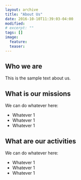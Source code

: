 ```yaml
---
layout: archive
title: "About Us"
date: 2016-10-10T11:39:03-04:00
modified:
# excerpt: ""
tags: []
image:
  feature:
  teaser:
---
```



## Who we are

This is the sample text about us.

## What is our missions

We can do whatever here:  

*  Whatever 1  
*  Whatever 1  
*  Whatever 1  

## What are our activities 

We can do whatever here:  

*  Whatever 1  
*  Whatever 1  
*  Whatever 1  
